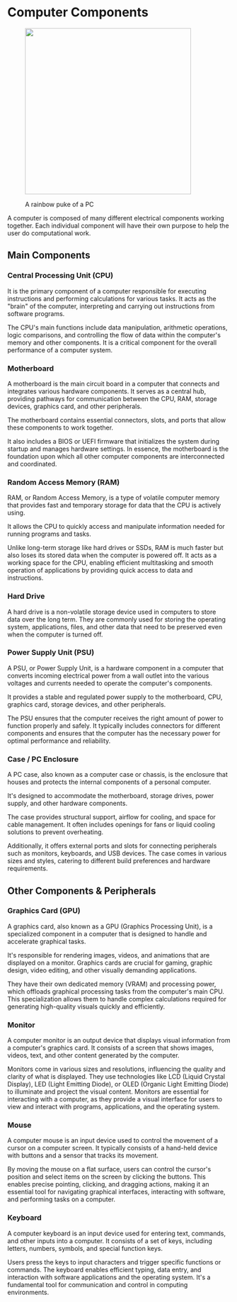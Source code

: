 # Computer Components



<figure><img src="https://images.unsplash.com/photo-1597872200969-2b65d56bd16b?crop=entropy&#x26;cs=srgb&#x26;fm=jpg&#x26;ixid=M3wxOTcwMjR8MHwxfHNlYXJjaHwyfHxnYW1pbmclMjBwY3xlbnwwfHx8fDE2OTMyNjM3MDF8MA&#x26;ixlib=rb-4.0.3&#x26;q=85" alt="" width="375"><figcaption><p>A rainbow puke of a PC</p></figcaption></figure>

A computer is composed of many different electrical components working together. Each individual component will have their own purpose to help the user do computational work.

## Main Components

### Central Processing Unit (CPU)

It is the primary component of a computer responsible for executing instructions and performing calculations for various tasks. It acts as the "brain" of the computer, interpreting and carrying out instructions from software programs.&#x20;

The CPU's main functions include data manipulation, arithmetic operations, logic comparisons, and controlling the flow of data within the computer's memory and other components. It is a critical component for the overall performance of a computer system.

### Motherboard

A motherboard is the main circuit board in a computer that connects and integrates various hardware components. It serves as a central hub, providing pathways for communication between the CPU, RAM, storage devices, graphics card, and other peripherals.

The motherboard contains essential connectors, slots, and ports that allow these components to work together.&#x20;

It also includes a BIOS or UEFI firmware that initializes the system during startup and manages hardware settings. In essence, the motherboard is the foundation upon which all other computer components are interconnected and coordinated.

### Random Access Memory (RAM)

RAM, or Random Access Memory, is a type of volatile computer memory that provides fast and temporary storage for data that the CPU is actively using.&#x20;

It allows the CPU to quickly access and manipulate information needed for running programs and tasks.&#x20;

Unlike long-term storage like hard drives or SSDs, RAM is much faster but also loses its stored data when the computer is powered off. It acts as a working space for the CPU, enabling efficient multitasking and smooth operation of applications by providing quick access to data and instructions.

### Hard Drive

A hard drive is a non-volatile storage device used in computers to store data over the long term. They are commonly used for storing the operating system, applications, files, and other data that need to be preserved even when the computer is turned off.

### Power Supply Unit (PSU)

A PSU, or Power Supply Unit, is a hardware component in a computer that converts incoming electrical power from a wall outlet into the various voltages and currents needed to operate the computer's components.&#x20;

It provides a stable and regulated power supply to the motherboard, CPU, graphics card, storage devices, and other peripherals.&#x20;

The PSU ensures that the computer receives the right amount of power to function properly and safely. It typically includes connectors for different components and ensures that the computer has the necessary power for optimal performance and reliability.

### Case / PC Enclosure

A PC case, also known as a computer case or chassis, is the enclosure that houses and protects the internal components of a personal computer.&#x20;

It's designed to accommodate the motherboard, storage drives, power supply, and other hardware components.&#x20;

The case provides structural support, airflow for cooling, and space for cable management. It often includes openings for fans or liquid cooling solutions to prevent overheating.&#x20;

Additionally, it offers external ports and slots for connecting peripherals such as monitors, keyboards, and USB devices. The case comes in various sizes and styles, catering to different build preferences and hardware requirements.

## Other Components & Peripherals

### Graphics Card (GPU)

A graphics card, also known as a GPU (Graphics Processing Unit), is a specialized component in a computer that is designed to handle and accelerate graphical tasks.&#x20;

It's responsible for rendering images, videos, and animations that are displayed on a monitor. Graphics cards are crucial for gaming, graphic design, video editing, and other visually demanding applications.&#x20;

They have their own dedicated memory (VRAM) and processing power, which offloads graphical processing tasks from the computer's main CPU. This specialization allows them to handle complex calculations required for generating high-quality visuals quickly and efficiently.

### Monitor

A computer monitor is an output device that displays visual information from a computer's graphics card. It consists of a screen that shows images, videos, text, and other content generated by the computer.&#x20;

Monitors come in various sizes and resolutions, influencing the quality and clarity of what is displayed. They use technologies like LCD (Liquid Crystal Display), LED (Light Emitting Diode), or OLED (Organic Light Emitting Diode) to illuminate and project the visual content. Monitors are essential for interacting with a computer, as they provide a visual interface for users to view and interact with programs, applications, and the operating system.

### Mouse

A computer mouse is an input device used to control the movement of a cursor on a computer screen. It typically consists of a hand-held device with buttons and a sensor that tracks its movement.&#x20;

By moving the mouse on a flat surface, users can control the cursor's position and select items on the screen by clicking the buttons. This enables precise pointing, clicking, and dragging actions, making it an essential tool for navigating graphical interfaces, interacting with software, and performing tasks on a computer.

### Keyboard

A computer keyboard is an input device used for entering text, commands, and other inputs into a computer. It consists of a set of keys, including letters, numbers, symbols, and special function keys.&#x20;

Users press the keys to input characters and trigger specific functions or commands. The keyboard enables efficient typing, data entry, and interaction with software applications and the operating system. It's a fundamental tool for communication and control in computing environments.
